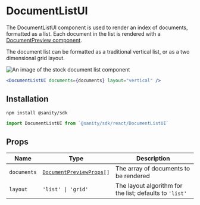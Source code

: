 # DocumentListUI

The DocumentListUI component is used to render an index of documents, formatted as a list. Each document in the list is rendered with a [DocumentPreview component](#).

The document list can be formatted as a traditional vertical list, or as a two dimensional grid layout.

![An image of the stock document list component]()

```jsx
<DocumentListUI documents={documents} layout="vertical" />
```

## Installation

```shell
npm install @sanity/sdk
```

```javascript
import DocumentListUI from `@sanity/sdk/react/DocumentListUI`
```

## Props

| Name        | Type                            | Description                                             |
| ----------- | ------------------------------- | ------------------------------------------------------- |
| `documents` | [`DocumentPreviewProps`](#)`[]` | The array of documents to be rendered                   |
| `layout`    | `'list' \| 'grid'`              | The layout algorithm for the list; defaults to `'list'` |
